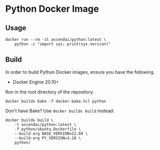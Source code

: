 # Python Docker Image

## Usage

```docker
docker run --rm -it ascendai/python:latest \
    python -c "import sys; print(sys.version)"
```

## Build

In order to build Python Docker images, ensure you have the following.

- Docker Engine 20.10+

Run in the root directory of the repository:

```docker
docker buildx bake -f docker-bake.hcl python
```

Don't have Bake? Use `docker buildx build` instead:

```docker
docker buildx build \
    -t ascendai/python:latest \
    -f python/ubuntu.Dockerfile \
    --build-arg BASE_VERSION=22.04 \
    --build-arg PY_VERSION=3.10 \
    python/
```
